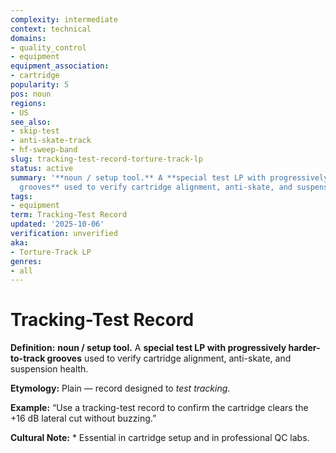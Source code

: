 ```yaml
---
complexity: intermediate
context: technical
domains:
- quality_control
- equipment
equipment_association:
- cartridge
popularity: 5
pos: noun
regions:
- US
see_also:
- skip-test
- anti-skate-track
- hf-sweep-band
slug: tracking-test-record-torture-track-lp
status: active
summary: '**noun / setup tool.** A **special test LP with progressively harder-to-track
  grooves** used to verify cartridge alignment, anti-skate, and suspension health.'
tags:
- equipment
term: Tracking-Test Record
updated: '2025-10-06'
verification: unverified
aka:
- Torture-Track LP
genres:
- all
---
```


# Tracking-Test Record

**Definition:** **noun / setup tool.** A **special test LP with progressively harder-to-track grooves** used to verify cartridge alignment, anti-skate, and suspension health.

**Etymology:** Plain — record designed to *test tracking*.

**Example:** “Use a tracking-test record to confirm the cartridge clears the +16 dB lateral cut without buzzing.”

**Cultural Note:** * Essential in cartridge setup and in professional QC labs.

